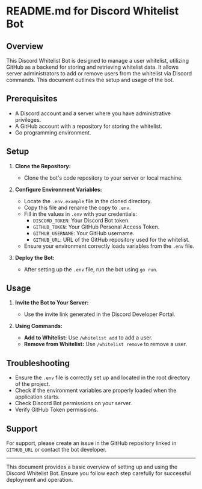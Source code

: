 # README.md for Discord Whitelist Bot

## Overview

This Discord Whitelist Bot is designed to manage a user whitelist, utilizing GitHub as a backend for storing and retrieving whitelist data. It allows server administrators to add or remove users from the whitelist via Discord commands. This document outlines the setup and usage of the bot.

## Prerequisites

- A Discord account and a server where you have administrative privileges.
- A GitHub account with a repository for storing the whitelist.
- Go programming environment.

## Setup

1. **Clone the Repository:**

   - Clone the bot's code repository to your server or local machine.

2. **Configure Environment Variables:**

   - Locate the `.env.example` file in the cloned directory.
   - Copy this file and rename the copy to `.env`.
   - Fill in the values in `.env` with your credentials:
     - `DISCORD_TOKEN`: Your Discord Bot token.
     - `GITHUB_TOKEN`: Your GitHub Personal Access Token.
     - `GITHUB_USERNAME`: Your GitHub username.
     - `GITHUB_URL`: URL of the GitHub repository used for the whitelist.
   - Ensure your environment correctly loads variables from the `.env` file.

3. **Deploy the Bot:**
   - After setting up the `.env` file, run the bot using `go run`.

## Usage

1. **Invite the Bot to Your Server:**

   - Use the invite link generated in the Discord Developer Portal.

2. **Using Commands:**

   - **Add to Whitelist:** Use `/whitelist add` to add a user.
   - **Remove from Whitelist:** Use `/whitelist remove` to remove a user.

## Troubleshooting

- Ensure the `.env` file is correctly set up and located in the root directory of the project.
- Check if the environment variables are properly loaded when the application starts.
- Check Discord Bot permissions on your server.
- Verify GitHub Token permissions.

## Support

For support, please create an issue in the GitHub repository linked in `GITHUB_URL` or contact the bot developer.

---

This document provides a basic overview of setting up and using the Discord Whitelist Bot. Ensure you follow each step carefully for successful deployment and operation.
